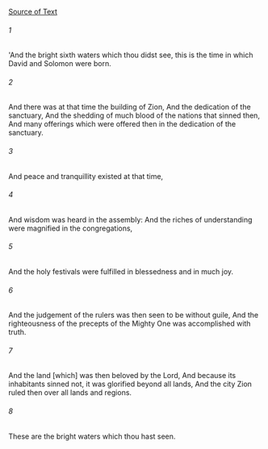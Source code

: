 [Source of Text](https://github.com/scrollmapper/bible_databases_deuterocanonical)

###### 1
'And the bright sixth waters which thou didst see, this is the time in which David and Solomon were born.

###### 2
And there was at that time the building of Zion, And the dedication of the sanctuary, And the shedding of much blood of the nations that sinned then, And many offerings which were offered then in the dedication of the sanctuary.

###### 3
And peace and tranquillity existed at that time,

###### 4
And wisdom was heard in the assembly: And the riches of understanding were magnified in the congregations,

###### 5
And the holy festivals were fulfilled in blessedness and in much joy.

###### 6
And the judgement of the rulers was then seen to be without guile, And the righteousness of the precepts of the Mighty One was accomplished with truth.

###### 7
And the land [which] was then beloved by the Lord, And because its inhabitants sinned not, it was glorified beyond all lands, And the city Zion ruled then over all lands and regions.

###### 8
These are the bright waters which thou hast seen.
